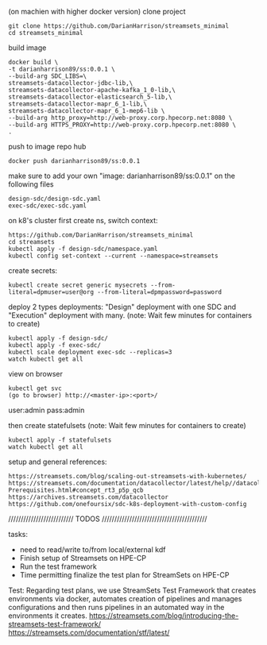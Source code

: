 (on machien with higher docker version) clone project 
```
git clone https://github.com/DarianHarrison/streamsets_minimal
cd streamsets_minimal
```

build image
```
docker build \
-t darianharrison89/ss:0.0.1 \
--build-arg SDC_LIBS=\
streamsets-datacollector-jdbc-lib,\
streamsets-datacollector-apache-kafka_1_0-lib,\
streamsets-datacollector-elasticsearch_5-lib,\
streamsets-datacollector-mapr_6_1-lib,\
streamsets-datacollector-mapr_6_1-mep6-lib \
--build-arg http_proxy=http://web-proxy.corp.hpecorp.net:8080 \
--build-arg HTTPS_PROXY=http://web-proxy.corp.hpecorp.net:8080 \
.
```
push to image repo hub
```
docker push darianharrison89/ss:0.0.1
```

make sure to add your own "image: darianharrison89/ss:0.0.1" on the following files
```
design-sdc/design-sdc.yaml
exec-sdc/exec-sdc.yaml
```

on k8's cluster first create ns, switch context:
```
https://github.com/DarianHarrison/streamsets_minimal
cd streamsets
kubectl apply -f design-sdc/namespace.yaml
kubectl config set-context --current --namespace=streamsets
```

create secrets:
```
kubectl create secret generic mysecrets --from-literal=dpmuser=user@org --from-literal=dpmpassword=password
```

deploy 2 types deployments: "Design" deployment with one SDC and "Execution" deployment with many. (note: Wait few minutes for containers to create)

```
kubectl apply -f design-sdc/
kubectl apply -f exec-sdc/
kubectl scale deployment exec-sdc --replicas=3
watch kubectl get all
```

view on browser
```
kubectl get svc
(go to browser) http://<master-ip>:<port>/
```
user:admin
pass:admin

then create statefulsets (note: Wait few minutes for containers to create)
```
kubectl apply -f statefulsets
watch kubectl get all
```

setup and general references:
```
https://streamsets.com/blog/scaling-out-streamsets-with-kubernetes/
https://streamsets.com/documentation/datacollector/latest/help//datacollector/UserGuide/Installation/MapR-Prerequisites.html#concept_rt3_p5p_qcb
https://archives.streamsets.com/datacollector
https://github.com/onefoursix/sdc-k8s-deployment-with-custom-config
```

////////////////////////// TODOS //////////////////////////////////////////

tasks:

*   need to read/write to/from local/external kdf
*   Finish setup of Streamsets on HPE-CP
*   Run the test framework
*   Time permitting finalize the test plan for StreamSets on HPE-CP

Test:
Regarding test plans, we use StreamSets Test Framework that creates environments via docker, automates creation of pipelines and manages configurations and then runs pipelines in an automated way in the environments it creates.
https://streamsets.com/blog/introducing-the-streamsets-test-framework/
https://streamsets.com/documentation/stf/latest/
